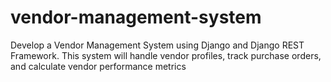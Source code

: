 # vendor-management-system
Develop a Vendor Management System using Django and Django REST Framework. This system will handle vendor profiles, track purchase orders, and calculate vendor performance metrics
